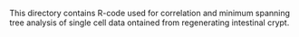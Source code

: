 This directory contains R-code used for correlation and minimum spanning tree analysis of single cell data ontained from regenerating intestinal crypt. 
